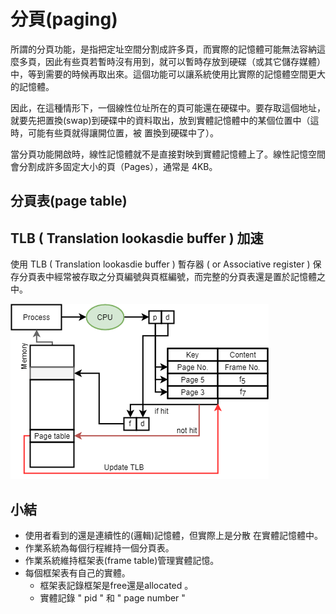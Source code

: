 # 分頁\(paging\)

所謂的分頁功能，是指把定址空間分割成許多頁，而實際的記憶體可能無法容納這麼多頁，因此有些頁若暫時沒有用到，就可以暫時存放到硬碟（或其它儲存媒體）中，等到需要的時候再取出來。這個功能可以讓系統使用比實際的記憶體空間更大的記憶體。

因此，在這種情形下，一個線性位址所在的頁可能還在硬碟中。要存取這個地址，就要先把置換\(swap\)到硬碟中的資料取出，放到實體記憶體中的某個位置中（這時，可能有些頁就得讓開位置，被 置換到硬碟中了）。

當分頁功能開啟時，線性記憶體就不是直接對映到實體記憶體上了。線性記憶空間會分割成許多固定大小的頁（Pages），通常是 4KB。

## 分頁表\(page table\)

## TLB \( Translation lookasdie buffer \) 加速

使用 TLB \( Translation lookasdie buffer \) 暫存器 \( or Associative register \) 保存分頁表中經常被存取之分頁編號與頁框編號，而完整的分頁表還是置於記憶體之中。

![TLB&#x793A;&#x610F;&#x5716;](../../.gitbook/assets/tlb-min.png)

## 小結

* 使用者看到的還是連續性的\(邏輯\)記憶體，但實際上是分散
  在實體記憶體中。
* 作業系統為每個行程維持一個分頁表。
* 作業系統維持框架表\(frame table\)管理實體記憶。
* 每個框架表有自己的實體。
  * 框架表記錄框架是free還是allocated
    。
  * 實體記錄 " pid " 和 " page number "

